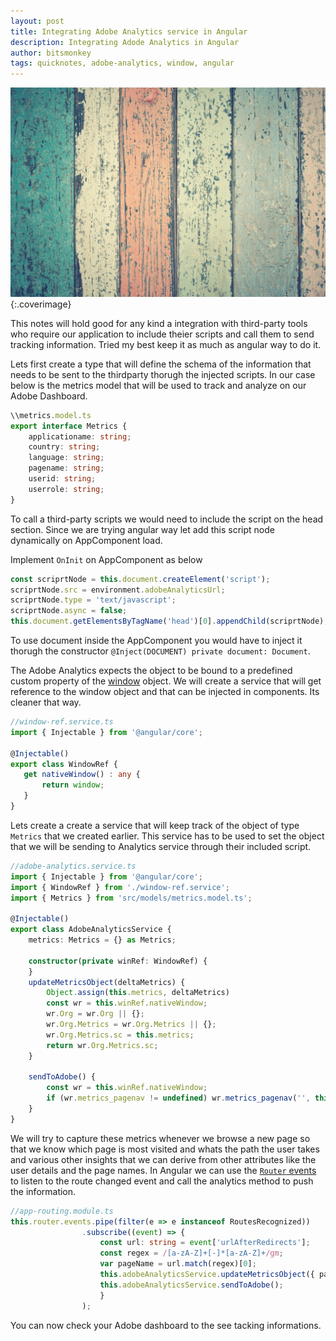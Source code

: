 ```yaml
---
layout: post
title: Integrating Adobe Analytics service in Angular
description: Integrating Adode Analytics in Angular
author: bitsmonkey
tags: quicknotes, adobe-analytics, window, angular
---
```


![adobe-analytics](img/adobe-analytics.jpg){:.coverimage}

This notes will hold good for any kind a integration with third-party tools who require our application to include theier scripts and call them to send tracking information. Tried my best keep it as much as angular way to do it.

Lets first create a type that will define the schema of the information that needs to be sent to the thirdparty thorugh the injected scripts. In our case below is the metrics model that will be used to track and analyze on our Adobe Dashboard.

```ts
\\metrics.model.ts
export interface Metrics {
    applicationame: string;
    country: string;
    language: string;    
    pagename: string;    
    userid: string;
    userrole: string;    
}
```

To call a third-party scripts we would need to include the script on the head section. Since we are trying angular way let add this script node dynamically on AppComponent load.

Implement `OnInit` on AppComponent as below

```ts
const scriprtNode = this.document.createElement('script');
scriprtNode.src = environment.adobeAnalyticsUrl;
scriprtNode.type = 'text/javascript';
scriprtNode.async = false;
this.document.getElementsByTagName('head')[0].appendChild(scriprtNode);
```

To use document inside the AppComponent you would have to inject it thorugh the constructor `@Inject(DOCUMENT) private document: Document`.

The Adobe Analytics expects the object to be bound to a predefined custom property of the [window](https://developer.mozilla.org/en-US/docs/Web/API/Window) object. We will create a service that will get reference to the window object and that can be injected in components. Its cleaner that way.

```ts
//window-ref.service.ts
import { Injectable } from '@angular/core';

@Injectable()
export class WindowRef {
   get nativeWindow() : any {
       return window;
   }
}
```

Lets create a create a service that will keep track of the object of type `Metrics`  that we created earlier. This service has to be used to set the object that we will be sending to Analytics service through their included script. 

```ts
//adobe-analytics.service.ts
import { Injectable } from '@angular/core';
import { WindowRef } from './window-ref.service';
import { Metrics } from 'src/models/metrics.model.ts';

@Injectable()
export class AdobeAnalyticsService {
    metrics: Metrics = {} as Metrics;

    constructor(private winRef: WindowRef) {
    }
    updateMetricsObject(deltaMetrics) {
        Object.assign(this.metrics, deltaMetrics)
        const wr = this.winRef.nativeWindow;
        wr.Org = wr.Org || {};
        wr.Org.Metrics = wr.Org.Metrics || {};
        wr.Org.Metrics.sc = this.metrics;
        return wr.Org.Metrics.sc;
    }

    sendToAdobe() {
        const wr = this.winRef.nativeWindow;
        if (wr.metrics_pagenav != undefined) wr.metrics_pagenav('', this.metrics);
    }
}
```

We will try to capture these metrics whenever we browse a new page so that we know which page is most visited and whats the path the user takes and various other insights that we can derive from other attributes like the user details and the page names. In Angular we can use the [`Router` events](https://angular.io/guide/router#router-events) to listen to the route changed event and call the analytics method to push the information.
 
```ts
//app-routing.module.ts
this.router.events.pipe(filter(e => e instanceof RoutesRecognized))
                .subscribe((event) => {
                    const url: string = event['urlAfterRedirects'];
                    const regex = /[a-zA-Z]+[-]*[a-zA-Z]+/gm;
                    var pageName = url.match(regex)[0];
                    this.adobeAnalyticsService.updateMetricsObject({ pagename: `blahblah|${pageName}` });
                    this.adobeAnalyticsService.sendToAdobe();
                    }
                );
```

You can now check your Adobe dashboard to the see tacking informations.
